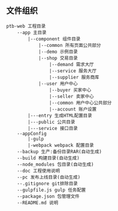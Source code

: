 ## 文件组织
    ptb-web 工程目录
        --app 主目录
            |--component 组件目录
                |--common 所有页面公共部分
                |--demo 示例目录
                |--shop 交易目录
                    |--demand 需求大厅
                    |--service 服务大厅
                    |--supplier 服务商库
                |--user 用户中心
                    |--buyer 买家中心
                    |--seller 卖家中心
                    |--common 用户中心公共部分
                    |--account 账户设置
            |---entry 生成HTML配置目录
            |---public 公共目录
            |---service 接口目录
        --appConfig
            |-gulp
            |-webpack webpack 配置目录
        --backup 生产:备份目录RAR(自动生成)
        --build 构建目录(自动生成)
        --node_modules 包目录(自动生成)
        --doc 工程使用说明
        --pc 发布上线目录(自动生成)
        --.gitignore git排除目录
        --gulpfile.js gulp 任务配置
        --package.json 包管理文件
        --README.md 说明
